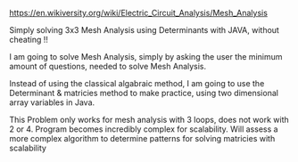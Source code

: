 https://en.wikiversity.org/wiki/Electric_Circuit_Analysis/Mesh_Analysis


Simply solving 3x3 Mesh Analysis using Determinants with JAVA, without cheating !!

I am going to solve Mesh Analysis, simply by asking the user the minimum amount of questions, needed to solve Mesh Analysis.

Instead of using the classical algabraic method, I am going to use the Determinant & matricies method to make practice, using two dimensional array variables in Java. 

This Problem only works for mesh analysis with 3 loops, does not work with 2 or 4. Program becomes incredibly complex for scalability. Will assess a more complex algorithm to determine patterns for solving matricies with scalability

